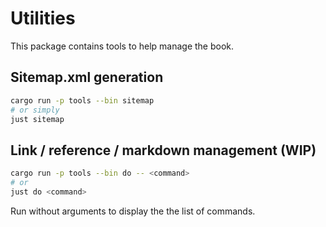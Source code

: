 # Utilities

This package contains tools to help manage the book.

## Sitemap.xml generation

```bash
cargo run -p tools --bin sitemap
# or simply
just sitemap
```

## Link / reference / markdown management (WIP)

```bash
cargo run -p tools --bin do -- <command>
# or
just do <command>
```

Run without arguments to display the the list of commands.
